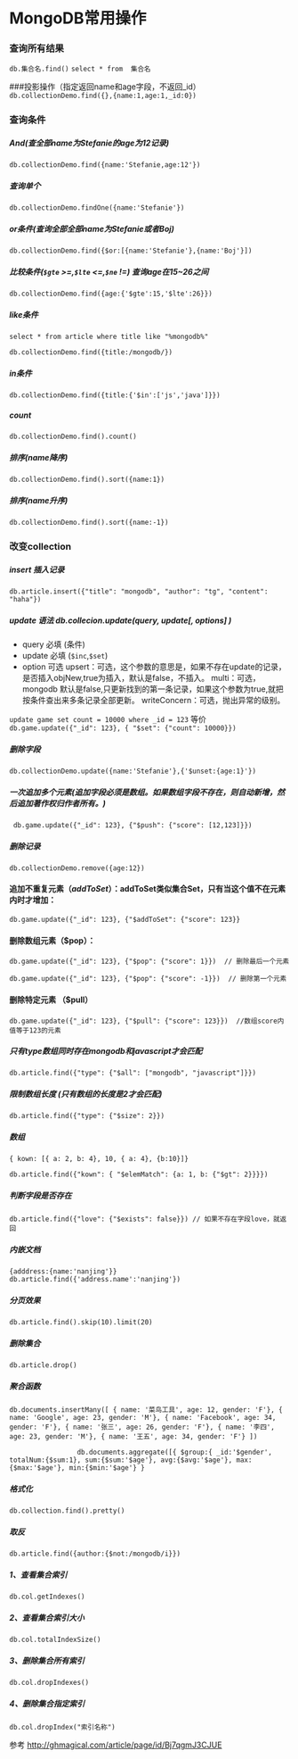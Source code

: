 # MongoDB常用操作

### 查询所有结果
`db.集合名.find()`
`select * from  集合名`

###投影操作（指定返回name和age字段，不返回_id）
`db.collectionDemo.find({},{name:1,age:1,_id:0})`

### 查询条件
##### And(查全部name为Stefanie的age为12记录)
`db.collectionDemo.find({name:'Stefanie,age:12'})`
##### 查询单个
`db.collectionDemo.findOne({name:'Stefanie'})`
##### or条件(查询全部全部name为Stefanie或者Boj)
`db.collectionDemo.find({$or:[{name:'Stefanie'},{name:'Boj'}])`

##### 比较条件(`$gte` >=,`$lte` <=,`$ne` !=) 查询age在15~26之间
`db.collectionDemo.find({age:{'$gte':15,'$lte':26}})`

##### like条件 
`select * from article where title like "%mongodb%"`  

`db.collectionDemo.find({title:/mongodb/})`

##### in条件 
`db.collectionDemo.find({title:{'$in':['js','java']}})`
##### count
`db.collectionDemo.find().count()`
##### 排序(name降序)
`db.collectionDemo.find().sort({name:1})`
##### 排序(name升序)
`db.collectionDemo.find().sort({name:-1})`

### 改变collection
##### insert 插入记录
`db.article.insert({"title": "mongodb", "author": "tg", "content": "haha"})`

##### update 语法 db.collecion.update(query, update[, options] ) 

+ query 必填 (条件)
+ update 必填 (`$inc`,`$set`)
+ option 可选
upsert：可选，这个参数的意思是，如果不存在update的记录，是否插入objNew,true为插入，默认是false，不插入。
multi：可选，mongodb 默认是false,只更新找到的第一条记录，如果这个参数为true,就把按条件查出来多条记录全部更新。
writeConcern：可选，抛出异常的级别。

`update game set count = 10000 where _id = 123`
等价
`db.game.update({"_id": 123}, { "$set": {"count": 10000}})`

##### 删除字段 
`db.collectionDemo.update({name:'Stefanie'},{'$unset:{age:1}'})`

##### 一次追加多个元素(追加字段必须是数组。如果数组字段不存在，则自动新增，然后追加著作权归作者所有。)
`  db.game.update({"_id": 123}, {"$push": {"score": [12,123]}}) `
##### 删除记录
`db.collectionDemo.remove({age:12})`

#### 追加不重复元素（$addToSet）：$addToSet类似集合Set，只有当这个值不在元素内时才增加：
`db.game.update({"_id": 123}, {"$addToSet": {"score": 123}}
`
#### 删除数组元素（$pop）：
`db.game.update({"_id": 123}, {"$pop": {"score": 1}})  // 删除最后一个元素`


`db.game.update({"_id": 123}, {"$pop": {"score": -1}})  // 删除第一个元素`

#### 删除特定元素 （$pull）
`db.game.update({"_id": 123}, {"$pull": {"score": 123}})  //数组score内值等于123的元素`


##### 只有type数组同时存在mongodb和javascript才会匹配
`db.article.find({"type": {"$all": ["mongodb", "javascript"]}})`

##### 限制数组长度  (只有数组的长度是2才会匹配)
`db.article.find({"type": {"$size": 2}})`

##### 数组
`{
 kown: [{ a: 2, b: 4}, 10, { a: 4}, {b:10}]}`

`db.article.find({"kown": { "$elemMatch": {a: 1, b: {"$gt": 2}}}})`


##### 判断字段是否存在
`db.article.find({"love": {"$exists": false}}) // 如果不存在字段love，就返回`


##### 内嵌文档
`{adddress:{name:'nanjing'}}`
`db.article.find({'address.name':'nanjing'})`


##### 分页效果
`db.article.find().skip(10).limit(20)`


##### 删除集合
`db.article.drop()`


##### 聚合函数
`db.documents.insertMany([
            { name: '菜鸟工具', age: 12, gender: 'F'},
            { name: 'Google', age: 23, gender: 'M'},
            { name: 'Facebook', age: 34, gender: 'F'},
            { name: '张三', age: 26, gender: 'F'},
            { name: '李四', age: 23, gender: 'M'},
            { name: '王五', age: 34, gender: 'F'}
])`

   `                
            db.documents.aggregate([{
                    $group:{
                        _id:'$gender',
                        totalNum:{$sum:1},
                         sum:{$sum:'$age'},
                         avg:{$avg:'$age'},
                         max:{$max:'$age'},
                         min:{$min:'$age'}
                        }`

##### 格式化
`db.collection.find().pretty()`

##### 取反

`db.article.find({author:{$not:/mongodb/i}})`


##### 1、查看集合索引

`db.col.getIndexes()`
##### 2、查看集合索引大小

`db.col.totalIndexSize()`
##### 3、删除集合所有索引

`db.col.dropIndexes()`
##### 4、删除集合指定索引

`db.col.dropIndex("索引名称")`


参考 http://ghmagical.com/article/page/id/Bj7qgmJ3CJUE